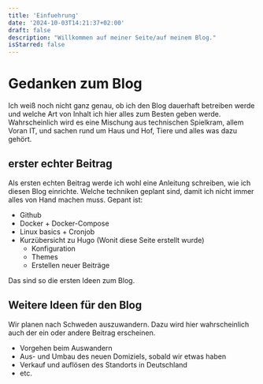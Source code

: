 ```yaml
---
title: 'Einfuehrung'
date: '2024-10-03T14:21:37+02:00'
draft: false
description: "Willkommen auf meiner Seite/auf meinem Blog."
isStarred: false
---
```

# Gedanken zum Blog

Ich weiß noch nicht ganz genau, ob ich den Blog dauerhaft betreiben werde und welche Art von Inhalt ich hier alles zum Besten geben werde.
Wahrscheinlich wird es eine Mischung aus technischen Spielkram, allem Voran IT, und sachen rund um Haus und Hof, Tiere und alles was dazu gehört.

## erster echter Beitrag

Als ersten echten Beitrag werde ich wohl eine Anleitung schreiben, wie ich diesen Blog einrichte.
Welche techniken geplant sind, damit ich nicht immer alles von Hand machen muss.
Gepant ist:
- Github
- Docker + Docker-Compose
- Linux basics + Cronjob
- Kurzübersicht zu Hugo (Wonit diese Seite erstellt wurde)
	- Konfiguration
	- Themes
	- Erstellen neuer Beiträge

Das sind so die ersten Ideen zum Blog.

## Weitere Ideen für den Blog

Wir planen nach Schweden auszuwandern. Dazu wird hier wahrscheinlich auch der ein oder andere Beitrag erscheinen.
- Vorgehen beim Auswandern
- Aus- und Umbau des neuen Domiziels, sobald wir etwas haben
- Verkauf und auflösen des Standorts in Deutschland
- etc.
